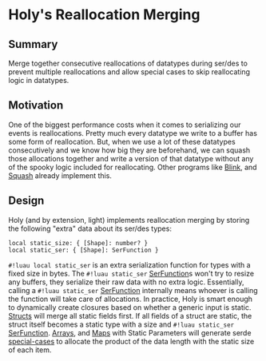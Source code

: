 # Holy's Reallocation Merging

## Summary

Merge together consecutive reallocations of datatypes during ser/des to prevent multiple reallocations and allow special
cases to skip reallocating logic in datatypes.

## Motivation

One of the biggest performance costs when it comes to serializing our events is reallocations. Pretty much every
datatype we write to a buffer has some form of reallocation. But, when we use a lot of these datatypes consecutively and
we know how big they are beforehand, we can squash those allocations together and write a version of that datatype
without any of the spooky logic included for reallocating. Other programs like
<a href="https://github.com/1Axen/blink" target="_blank">Blink</a>, and
<a href="https://github.com/Data-Oriented-House/Squash" target="_blank">Squash</a> already implement this.

## Design

Holy (and by extension, light) implements reallocation merging by storing the following "extra" data about its ser/des
types:

```luau
local static_size: { [Shape]: number? }
local static_ser: { [Shape]: SerFunction }
```

`#!luau local static_ser` is an extra serialization function for types with a fixed size in bytes. The
`#!luau static_ser` [SerFunction](./index.md)s won't try to resize any buffers, they serialize their raw data with
no extra logic. Essentially, calling a `#!luau static_ser` [SerFunction](./index.md) internally means whoever is
calling the function will take care of allocations. In practice, Holy is smart enough to dynamically create closures
based on whether a generic input is static. [Structs](../../../api/constants/datatypes/generics/tables/struct.md) will
merge all static fields first. If all fields of a struct are static, the struct itself becomes a static type with a size
and `#!luau static_ser` [SerFunction](./index.md). [Arrays](../../../api/constants/datatypes/generics/tables/arr.md), and
[Maps](../../../api/constants/datatypes/generics/tables/map.md) with Static Parameters will generate serde
[special-cases](./special_cased_generics.md) to allocate the product of the data length with the static size of each
item.
